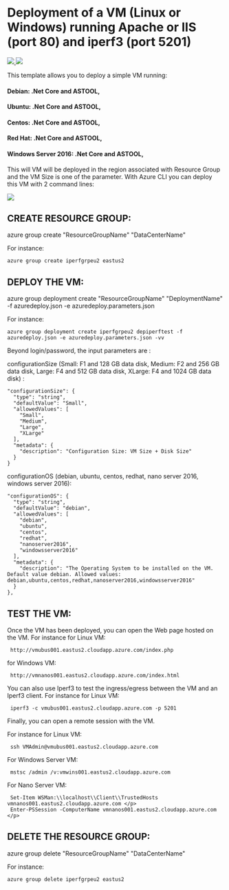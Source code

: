 # Deployment of a VM (Linux or Windows) running Apache or IIS (port 80) and iperf3 (port 5201)

<a href="https://portal.azure.com/#create/Microsoft.Template/uri/https%3A%2F%2Fraw.githubusercontent.com%2Fflecoqui%2FASTool%2Fmaster%2FAzure%2F101-vm-astool-universal%2Fazuredeploy.json" target="_blank">
    <img src="http://azuredeploy.net/deploybutton.png"/>
</a>
<a href="http://armviz.io/#/?load=https%3A%2F%2Fraw.githubusercontent.com%2Fflecoqui%2FASTool%2Fmaster%2FAzure%2F101-vm-astool-universal%2Fazuredeploy.json" target="_blank">
    <img src="http://armviz.io/visualizebutton.png"/>
</a>


This template allows you to deploy a simple VM running: </p>
#### Debian: .Net Core and ASTOOL,
#### Ubuntu: .Net Core and ASTOOL, 
#### Centos: .Net Core and ASTOOL, 
#### Red Hat: .Net Core and ASTOOL,
#### Windows Server 2016: .Net Core and ASTOOL,
This will VM will be deployed in the region associated with Resource Group and the VM Size is one of the parameter.
With Azure CLI you can deploy this VM with 2 command lines:

![](https://raw.githubusercontent.com/flecoqui/ASTool/blob/master/Azure/101-vm-astool-universal/Docs/1-architecture.png)

## CREATE RESOURCE GROUP:
azure group create "ResourceGroupName" "DataCenterName"

For instance:

    azure group create iperfgrpeu2 eastus2

## DEPLOY THE VM:
azure group deployment create "ResourceGroupName" "DeploymentName"  -f azuredeploy.json -e azuredeploy.parameters.json

For instance:

    azure group deployment create iperfgrpeu2 depiperftest -f azuredeploy.json -e azuredeploy.parameters.json -vv

Beyond login/password, the input parameters are :</p>
configurationSize (Small: F1 and 128 GB data disk, Medium: F2 and 256 GB data disk, Large: F4 and 512 GB data disk, XLarge: F4 and 1024 GB data disk) : 

    "configurationSize": {
      "type": "string",
      "defaultValue": "Small",
      "allowedValues": [
        "Small",
        "Medium",
        "Large",
        "XLarge"
      ],
      "metadata": {
        "description": "Configuration Size: VM Size + Disk Size"
      }
    }

configurationOS (debian, ubuntu, centos, redhat, nano server 2016, windows server 2016): 

    "configurationOS": {
      "type": "string",
      "defaultValue": "debian",
      "allowedValues": [
        "debian",
        "ubuntu",
        "centos",
        "redhat",
        "nanoserver2016",
        "windowsserver2016"
      ],
      "metadata": {
        "description": "The Operating System to be installed on the VM. Default value debian. Allowed values: debian,ubuntu,centos,redhat,nanoserver2016,windowsserver2016"
      }
    },



## TEST THE VM:
Once the VM has been deployed, you can open the Web page hosted on the VM.
For instance for Linux VM:

     http://vmubus001.eastus2.cloudapp.azure.com/index.php 

for Windows VM:

     http://vmnanos001.eastus2.cloudapp.azure.com/index.html 

</p>
You can also use Iperf3 to test the ingress/egress between the VM and an Iperf3 client.
For instance for Linux VM:

     iperf3 -c vmubus001.eastus2.cloudapp.azure.com -p 5201

</p>
Finally, you can open a remote session with the VM.

For instance for Linux VM:

     ssh VMAdmin@vmubus001.eastus2.cloudapp.azure.com

For Windows Server VM:

     mstsc /admin /v:vmwins001.eastus2.cloudapp.azure.com

For Nano Server VM:

     Set-Item WSMan:\\localhost\\Client\\TrustedHosts vmnanos001.eastus2.cloudapp.azure.com </p>
     Enter-PSSession -ComputerName vmnanos001.eastus2.cloudapp.azure.com </p>


## DELETE THE RESOURCE GROUP:
azure group delete "ResourceGroupName" "DataCenterName"

For instance:

    azure group delete iperfgrpeu2 eastus2
